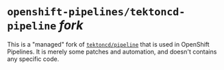 # `openshift-pipelines/tektoncd-pipeline` *fork*

This is a "managed" fork of [`tektoncd/pipeline`][tektoncdpipeline] that is used in OpenShift Pipelines.
It is merely some patches and automation, and doesn't contains any specific code.

[tektoncdpipeline]: https://github.com/tektoncd/pipeline

